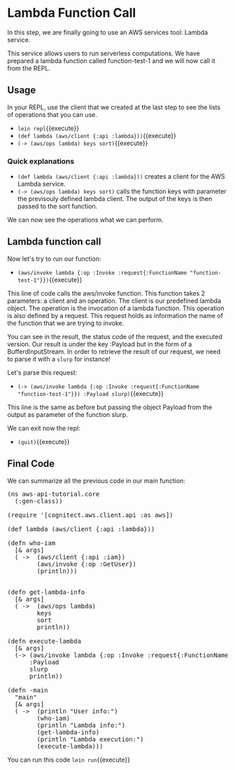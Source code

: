 # Lambda Function Call

In this step, we are finally going to use an AWS services tool: Lambda service.

This service allows users to run serverless computations. We have prepared a lambda function called function-test-1 and we will now call it from the REPL.

## Usage
In your REPL, use the client that we created at the last step to see the lists of operations that you can use. 
- `lein repl`{{execute}}
- `(def lambda (aws/client {:api :lambda}))`{{execute}}
- `(-> (aws/ops lambda) keys sort)`{{execute}}

### Quick explanations
* `(def lambda (aws/client {:api :lambda}))` creates a client for the AWS Lambda service.
* `(-> (aws/ops lambda) keys sort)` calls the function keys with parameter the previsouly defined lambda client. The output of the keys is then passed to the sort function. 

We can now see the operations what we can perform. 

## Lambda function call
Now let's try to run our function:

- `(aws/invoke lambda {:op :Invoke :request{:FunctionName "function-test-1"}})`{{execute}}

This line of code calls the aws/invoke function. This function takes 2 parameters: a client and an operation. The client is our predefined lambda object. The operation is the invocation of a lambda function. This operation is also defined by a request. This request holds as information the name of the function that we are trying to invoke. 

You can see in the result, the status code of the request, and the executed version. 
Our result is under the key :Payload but in the form of a BufferdInputStream. 
In order to retrieve the result of our request, we need to parse it with a `slurp` for instance!

Let's parse this request: 

- `(-> (aws/invoke lambda {:op :Invoke :request{:FunctionName "function-test-1"}}) :Payload slurp)`{{execute}}

This line is the same as before but passing the object Payload from the output as parameter of the function slurp. 

We can exit now the repl:
- `(quit)`{{execute}}

## Final Code

We can summarize all the previous code in our main function:

<pre class="file" data-filename="aws-api-tutorial/src/aws_api_tutorial/core.clj" 
    data-target="replace">
(ns aws-api-tutorial.core
  (:gen-class))

(require '[cognitect.aws.client.api :as aws])

(def lambda (aws/client {:api :lambda}))

(defn who-iam
  [& args]
  ( ->  (aws/client {:api :iam})
        (aws/invoke {:op :GetUser})
        (println)))


(defn get-lambda-info 
  [& args]
  ( ->  (aws/ops lambda)
        keys
        sort
        println))

(defn execute-lambda
  [& args]
  (-> (aws/invoke lambda {:op :Invoke :request{:FunctionName "function-test-1"}})
      :Payload 
      slurp
      println))

(defn -main 
  "main"
  [& args]
  ( ->  (println "User info:")
        (who-iam)
        (println "Lambda info:")
        (get-lambda-info)
        (println "Lambda execution:")
        (execute-lambda)))
</pre>

You can run this code `lein run`{{execute}}
